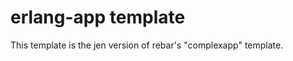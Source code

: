 erlang-app template
===================

This template is the jen version of rebar's "complexapp" template.
